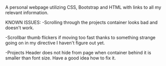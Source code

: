 A personal webpage utilizing CSS, Bootstrap and HTML with links to all my relevant information.


KNOWN ISSUES:
-Scrolling through the projects container looks bad and doesn't work.

-Scrollbar thumb flickers if moving too fast thanks to something strange going on in my directive I haven't figure out yet.

-Projects Header does not hide from page when container behind it is smaller than font size. Have a good idea how to fix it. 

